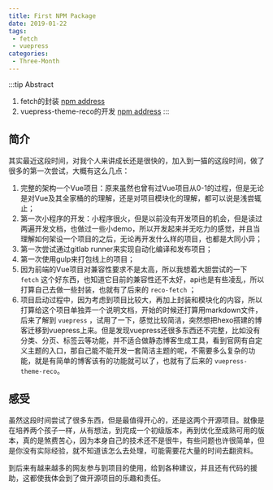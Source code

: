 ```yaml
---
title: First NPM Package
date: 2019-01-22
tags:
 - fetch
 - vuepress
categories: 
 - Three-Month
---
```


:::tip Abstract
1. fetch的封装 [npm address](https://www.npmjs.com/package/reco-fetch)
2. vuepress-theme-reco的开发 [npm address](https://www.npmjs.com/package/vuepress-theme-reco)
:::

<!-- more -->

##  简介

其实最近这段时间，对我个人来讲成长还是很快的，加入到一猫的这段时间，做了很多的第一次尝试，大概有这么几点：
1. 完整的架构一个Vue项目：原来虽然也曾有过Vue项目从0-1的过程，但是无论是对Vue及其全家桶的的理解，还是对项目模块化的理解，都可以说是浅尝辄止；
2. 第一次小程序的开发：小程序很火，但是以前没有开发项目的机会，但是读过两遍开发文档，也做过一些小demo，所以开发起来并无吃力的感觉，并且当理解如何架设一个项目的之后，无论再开发什么样的项目，也都是大同小异；
3. 第一次尝试通过gitlab runner来实现自动化编译和发布项目；
4. 第一次使用gulp来打包线上的项目；
5. 因为前端的Vue项目对兼容性要求不是太高，所以我想着大胆尝试的一下 `fetch` 这个好东西，也知道它目前的兼容性还不太好，api也是有些凌乱，所以打算自己去做一些封装，也就有了后来的 `reco-fetch` ；
6. 项目启动过程中，因为考虑到项目比较大，再加上封装和模块化的内容，所以打算给这个项目单独弄一个说明文档，开始的时候还打算用markdown文件，后来了解到 `vuepress` ，试用了一下，感觉比较简洁，突然想把hexo搭建的博客迁移到vuepress上来。但是发现vuepress还很多东西还不完整，比如没有分类、分页、标签云等功能，并不适合做静态博客生成工具，看到官网有自定义主题的入口，那自己能不能开发一套简洁主题的呢，不需要多么复杂的功能，就是有简单的博客该有的功能就可以了，也就有了后来的 `vuepress-theme-reco`。

## 感受

虽然这段时间尝试了很多东西，但是最值得开心的，还是这两个开源项目。就像是在培养两个孩子一样，从有想法，到完成一个初级版本，再到优化至成熟可用的版本，真的是煞费苦心，因为本身自己的技术还不是很牛，有些问题也许很简单，但是你没有实际经验，就不知道该怎么去处理，可能需要花大量的时间去翻资料。

到后来有越来越多的网友参与到项目的使用，给到各种建议，并且还有代码的援助，这都使我体会到了做开源项目的乐趣和责任。
